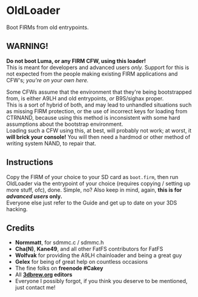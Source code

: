 # OldLoader
Boot FIRMs from old entrypoints.

## WARNING!
**Do not boot Luma, or any FIRM CFW, using this loader!** \
This is meant for developers and advanced users _only._ Support for this is not expected from the people making existing FIRM applications and CFW's; _you're on your own here._

Some CFWs assume that the environment that they're being bootstrapped from, is either A9LH and old entrypoints, _or_ B9S/sighax proper. \
This is a sort of hybrid of both, and may lead to unhandled situations such as missing FIRM protection, or the use of incorrect keys for loading from CTRNAND, because using this method is inconsistent with some hard assumptions about the bootstrap environment. \
Loading such a CFW using this, at best, will probably not work; at worst, it **will brick your console!** You will then need a hardmod or other method of writing system NAND, to repair that.

## Instructions
Copy the FIRM of your choice to your SD card as `boot.firm`, then run OldLoader via the entrypoint of your choice (requires copying / setting up more stuff, ofc), done. Simple, no? Also keep in mind, again, **this is for _advanced users_ only.** \
Everyone else just refer to the Guide and get up to date on your 3DS hacking.

## Credits
* **Normmatt**, for sdmmc.c / sdmmc.h
* **Cha(N)**, **Kane49**, and all other FatFS contributors for FatFS
* **Wolfvak** for providing the A9LH chainloader and being a great guy
* **Gelex** for being of great help on countless occasions
* The fine folks on **freenode #Cakey**
* All **[3dbrew.org](https://www.3dbrew.org/wiki/Main_Page) editors**
* Everyone I possibly forgot, if you think you deserve to be mentioned, just contact me!
